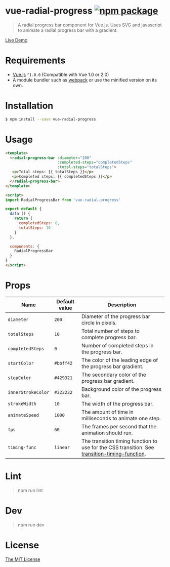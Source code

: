 # vue-radial-progress [![npm package](https://img.shields.io/npm/v/vue-radial-progress.svg)](https://www.npmjs.com/package/vue-radial-progress)

> A radial progress bar component for Vue.js. Uses SVG and javascript to animate a radial progress bar with a gradient.

[Live Demo](https://wyzant-dev.github.io/vue-radial-progress/)

# Requirements

- [Vue.js](https://github.com/vuejs/vue) `^1.0.0` (Compatible with Vue 1.0 or 2.0)
- A module bundler such as [webpack](https://github.com/webpack/webpack) or use the minified version on its own.

# Installation

``` bash
$ npm install --save vue-radial-progress
```

# Usage
``` html
<template>
  <radial-progress-bar :diameter="200"
                       :completed-steps="completedSteps"
                       :total-steps="totalSteps">
   <p>Total steps: {{ totalSteps }}</p>
   <p>Completed steps: {{ completedSteps }}</p>
  </radial-progress-bar>
</template>

<script>
import RadialProgressBar from 'vue-radial-progress'

export default {
  data () {
    return {
      completedSteps: 0,
      totalSteps: 10
    }
  },

  components: {
    RadialProgressBar
  }
}
</script>
```

# Props

Name | Default value | Description
---|---|---
`diameter` | `200` | Diameter of the progress bar circle in pixels.
`totalSteps` | `10` | Total number of steps to complete progress bar.
`completedSteps` | `0` | Number of completed steps in the progress bar.
`startColor` | `#bbff42` | The color of the leading edge of the progress bar gradient.
`stopColor` | `#429321` | The secondary color of the progress bar gradient.
`innerStrokeColor` | `#323232` | Background color of the progress bar.
`strokeWidth` | `10` | The width of the progress bar.
`animateSpeed` | `1000` | The amount of time in milliseconds to animate one step.
`fps` | `60` | The frames per second that the animation should run.
`timing-func` | `linear` | The transition timing function to use for the CSS transition. See [transition-timing-function](https://developer.mozilla.org/en-US/docs/Web/CSS/transition-timing-function).

# Lint

  > npm run lint

# Dev

  > npm run dev

# License

[The MIT License](LICENSE)
